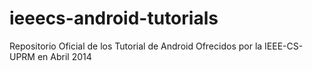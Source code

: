 ieeecs-android-tutorials
========================

Repositorio Oficial de los Tutorial de Android Ofrecidos por la IEEE-CS-UPRM en Abril 2014

